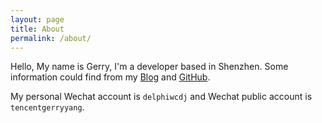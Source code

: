 ```yaml
---
layout: page
title: About
permalink: /about/
---
```

Hello, My name is Gerry, I'm a developer based in Shenzhen. Some information could find from my [Blog] and [GitHub].

My personal Wechat account is `delphiwcdj` and Wechat public account is `tencentgerryyang`. 

[Blog]: http://gerryyang.com:8080
[GitHub]: https://github.com/gerryyang




